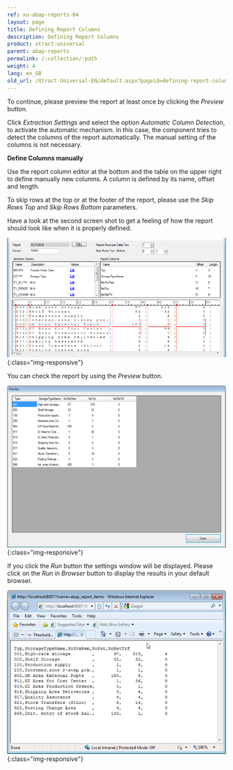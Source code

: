 ```yaml
---
ref: xu-abap-reports-04
layout: page
title: Defining Report Columns
description: Defining Report Columns
product: xtract-universal
parent: abap-reports
permalink: /:collection/:path
weight: 4
lang: en_GB
old_url: /Xtract-Universal-EN/default.aspx?pageid=defining-report-columns
---
```


To continue, please preview the report at least once by clicking the *Preview* button.

Click *Extraction Settings* and select the option *Automatic Column Detection*, to activate the automatic mechanism. In this case, the component tries to detect the columns of the report automatically. The manual setting of the columns is not necessary.

**Define Columns manually**

Use the report column editor at the bottom and the table on the upper right to define manually new columns. A column is defined by its name, offset and length.

To skip rows at the top or at the footer of the report, please use the *Skip Rows Top* and *Skip Rows Bottom* parameters.

Have a look at the second screen shot to get a feeling of how the report should look like when it is properly defined.

![Report-Columns](/img/content/Report-Columns.png){:class="img-responsive"}

You can check the report by using the *Preview* button.

![Report-Preview](/img/content/Report-Preview.png){:class="img-responsive"}

If you click the *Run* button the settings window will be displayed. Please click on the *Run in Browser* button to display the results in your default browser.

![Report-Browser-Output](/img/content/Report-Browser-Output.png){:class="img-responsive"}